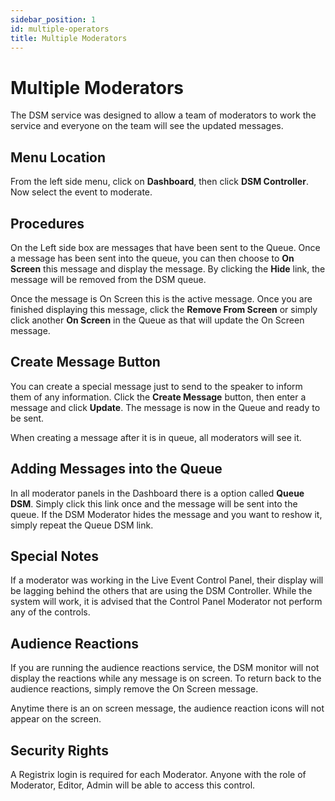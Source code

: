 ```yaml
---
sidebar_position: 1
id: multiple-operators
title: Multiple Moderators
---
```


# Multiple Moderators

The DSM service was designed to allow a team of moderators to work the service and everyone on the team will see the updated messages.

## Menu Location

From the left side menu, click on **Dashboard**, then click **DSM Controller**.  Now select the event to moderate.

## Procedures

On the Left side box are messages that have been sent to the Queue. Once a message has been sent into the queue, you can then choose to **On Screen** this message and display the message. By clicking the **Hide** link, the message will be removed from the DSM queue.

Once the message is On Screen this is the active message.  Once you are finished displaying this message, click the **Remove From Screen** or simply click another **On Screen** in the Queue as that will update the On Screen message.

## Create Message Button

You can create a special message just to send to the speaker to inform them of any information. Click the **Create Message** button, then enter a message and click **Update**.  The message is now in the Queue and ready to be sent.

When creating a message after it is in queue, all moderators will see it.

## Adding Messages into the Queue

In all moderator panels in the Dashboard there is a option called **Queue DSM**.  Simply click this link once and the message will be sent into the queue.  If the DSM Moderator hides the message and you want to reshow it, simply repeat the Queue DSM link.

## Special Notes

If a moderator was working in the Live Event Control Panel, their display will be lagging behind the others that are using the DSM Controller.  While the system will work, it is advised that the Control Panel Moderator not perform any of the controls.

## Audience Reactions

If you are running the audience reactions service, the DSM monitor will not display the reactions while any message is on screen. To return back to the audience reactions, simply remove the On Screen message.

Anytime there is an on screen message, the audience reaction icons will not appear on the screen.

## Security Rights

A Registrix login is required for each Moderator. Anyone with the role of Moderator, Editor, Admin will be able to access this control.
